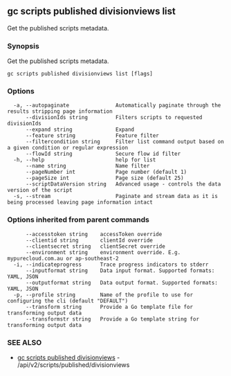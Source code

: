 ## gc scripts published divisionviews list

Get the published scripts metadata.

### Synopsis

Get the published scripts metadata.

```
gc scripts published divisionviews list [flags]
```

### Options

```
  -a, --autopaginate               Automatically paginate through the results stripping page information
      --divisionIds string         Filters scripts to requested divisionIds
      --expand string              Expand
      --feature string             Feature filter
      --filtercondition string     Filter list command output based on a given condition or regular expression
      --flowId string              Secure flow id filter
  -h, --help                       help for list
      --name string                Name filter
      --pageNumber int             Page number (default 1)
      --pageSize int               Page size (default 25)
      --scriptDataVersion string   Advanced usage - controls the data version of the script
  -s, --stream                     Paginate and stream data as it is being processed leaving page information intact
```

### Options inherited from parent commands

```
      --accesstoken string    accessToken override
      --clientid string       clientId override
      --clientsecret string   clientSecret override
      --environment string    environment override. E.g. mypurecloud.com.au or ap-southeast-2
  -i, --indicateprogress      Trace progress indicators to stderr
      --inputformat string    Data input format. Supported formats: YAML, JSON
      --outputformat string   Data output format. Supported formats: YAML, JSON
  -p, --profile string        Name of the profile to use for configuring the cli (default "DEFAULT")
      --transform string      Provide a Go template file for transforming output data
      --transformstr string   Provide a Go template string for transforming output data
```

### SEE ALSO

* [gc scripts published divisionviews](gc_scripts_published_divisionviews.html)	 - /api/v2/scripts/published/divisionviews


